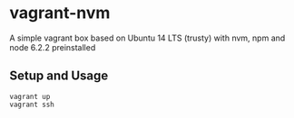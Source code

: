 # vagrant-nvm

A simple vagrant box based on Ubuntu 14 LTS (trusty) with nvm, npm and node 6.2.2 preinstalled

## Setup and Usage

```
vagrant up
vagrant ssh
```
